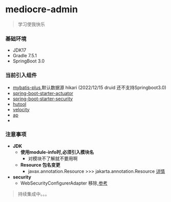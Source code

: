 # mediocre-admin

> 学习使我快乐

### 基础环境
* JDK17
* Gradle 7.5.1
* SpringBoot 3.0

### 当前引入组件
* [mybatis-plus](https://baomidou.com/pages/24112f/),默认数据源 hikari (2022/12/15 druid 还不支持Springboot3.0)
* [spring-boot-starter-actuator](https://docs.spring.io/spring-boot/docs/3.0.0/actuator-api/htmlsingle/)
* [spring-boot-starter-security](https://docs.spring.io/spring-security/reference/whats-new.html)
* [hutool](https://hutool.cn/)
* [velocity](https://velocity.apache.org/)
* [ap](https://velocity.apache.org/)
* 

### 注意事项
* **JDK**
  * **使用module-info时,必须引入模块名**
    * 对模块不了解就不要用啊
  * **Resource 包名变更** 
    * javax.annotation.Resource >>> jakarta.annotation.Resource [详情](https://jiagoushi.pro/book/export/html/579)
* **security**
  * WebSecurityConfigurerAdapter 移除,[参考](https://docs.spring.io/spring-security/reference/whats-new.html)
> 持续集成中。。。